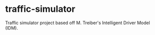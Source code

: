 # traffic-simulator
Traffic simulator project based off M. Treiber's Intelligent Driver Model (IDM).
